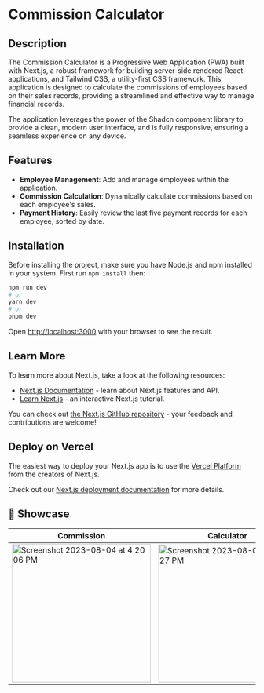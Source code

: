 # Commission Calculator

## Description
The Commission Calculator is a Progressive Web Application (PWA) built with Next.js, a robust framework for building server-side rendered React applications, and Tailwind CSS, a utility-first CSS framework. This application is designed to calculate the commissions of employees based on their sales records, providing a streamlined and effective way to manage financial records.

The application leverages the power of the Shadcn component library to provide a clean, modern user interface, and is fully responsive, ensuring a seamless experience on any device.

## Features

- **Employee Management**: Add and manage employees within the application.
- **Commission Calculation**: Dynamically calculate commissions based on each employee's sales.
- **Payment History**: Easily review the last five payment records for each employee, sorted by date.

## Installation

Before installing the project, make sure you have Node.js and npm installed in your system. First run `npm install` then:

```bash
npm run dev
# or
yarn dev
# or
pnpm dev
```

Open [http://localhost:3000](http://localhost:3000) with your browser to see the result.

## Learn More

To learn more about Next.js, take a look at the following resources:

- [Next.js Documentation](https://nextjs.org/docs) - learn about Next.js features and API.
- [Learn Next.js](https://nextjs.org/learn) - an interactive Next.js tutorial.

You can check out [the Next.js GitHub repository](https://github.com/vercel/next.js/) - your feedback and contributions are welcome!

## Deploy on Vercel

The easiest way to deploy your Next.js app is to use the [Vercel Platform](https://vercel.com/new?utm_medium=default-template&filter=next.js&utm_source=create-next-app&utm_campaign=create-next-app-readme) from the creators of Next.js.

Check out our [Next.js deployment documentation](https://nextjs.org/docs/deployment) for more details.

## 🍿 Showcase
| Commission  | Calculator |
|---           |---            |
|<img width="282" alt="Screenshot 2023-08-04 at 4 20 06 PM" src="https://github.com/Jose-Manuel18/movie-web-app/assets/103284630/bdb4b7b1-6900-4814-8ca2-021b6b9a7e7a">|<img width="281" alt="Screenshot 2023-08-04 at 4 20 27 PM" src="https://github.com/Jose-Manuel18/movie-web-app/assets/103284630/ed349edf-70f8-4ed6-9e08-e20ed520c383">
